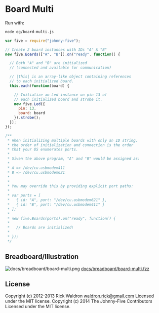 # Board Multi

Run with:
```bash
node eg/board-multi.js
```


```javascript
var five = require("johnny-five");

// Create 2 board instances with IDs "A" & "B"
new five.Boards(["A", "B"]).on("ready", function() {

  // Both "A" and "B" are initialized
  // (connected and available for communication)

  // |this| is an array-like object containing references
  // to each initialized board.
  this.each(function(board) {

    // Initialize an Led instance on pin 13 of
    // each initialized board and strobe it.
    new five.Led({
      pin: 13,
      board: board
    }).strobe();
  });
});

/**
 * When initializing multiple boards with only an ID string,
 * the order of initialization and connection is the order
 * that your OS enumerates ports.
 *
 * Given the above program, "A" and "B" would be assigned as:
 *
 * A => /dev/cu.usbmodem411
 * B => /dev/cu.usbmodem621
 *
 *
 * You may override this by providing explicit port paths:
 *
 * var ports = [
 *   { id: "A", port: "/dev/cu.usbmodem621" },
 *   { id: "B", port: "/dev/cu.usbmodem411" }
 * ];
 *
 * new five.Boards(ports).on("ready", function() {
 *
 *   // Boards are initialized!
 *
 * });
 */

```


## Breadboard/Illustration


![docs/breadboard/board-multi.png](breadboard/board-multi.png)
[docs/breadboard/board-multi.fzz](breadboard/board-multi.fzz)





## License
Copyright (c) 2012-2013 Rick Waldron <waldron.rick@gmail.com>
Licensed under the MIT license.
Copyright (c) 2014 The Johnny-Five Contributors
Licensed under the MIT license.

